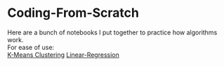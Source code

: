 # Coding-From-Scratch
Here are a bunch of notebooks I put together to practice how algorithms work.  
For ease of use:  
[K-Means Clustering](https://github.com/Lance-Wong/Coding-From-Scratch/blob/master/K-means.ipynb)
[Linear-Regression](https://github.com/Lance-Wong/Coding-From-Scratch/blob/master/Linear%20Regression.ipynb)
